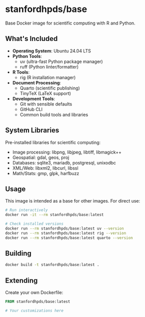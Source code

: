 # stanfordhpds/base

Base Docker image for scientific computing with R and Python.

## What's Included

- **Operating System**: Ubuntu 24.04 LTS
- **Python Tools**: 
  - uv (ultra-fast Python package manager)
  - ruff (Python linter/formatter)
- **R Tools**:
  - rig (R installation manager)
- **Document Processing**:
  - Quarto (scientific publishing)
  - TinyTeX (LaTeX support)
- **Development Tools**:
  - Git with sensible defaults
  - GitHub CLI
  - Common build tools and libraries

## System Libraries

Pre-installed libraries for scientific computing:
- Image processing: libpng, libjpeg, libtiff, libmagick++
- Geospatial: gdal, geos, proj
- Databases: sqlite3, mariadb, postgresql, unixodbc
- XML/Web: libxml2, libcurl, libssl
- Math/Stats: gmp, glpk, harfbuzz

## Usage

This image is intended as a base for other images. For direct use:

```bash
# Run interactively
docker run -it --rm stanfordhpds/base:latest

# Check installed versions
docker run --rm stanfordhpds/base:latest uv --version
docker run --rm stanfordhpds/base:latest rig --version
docker run --rm stanfordhpds/base:latest quarto --version
```

## Building

```bash
docker build -t stanfordhpds/base:latest .
```

## Extending

Create your own Dockerfile:

```dockerfile
FROM stanfordhpds/base:latest

# Your customizations here
```